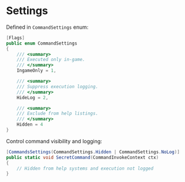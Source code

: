 # Settings

Defined in `CommandSettings` enum:
```cs
[Flags]
public enum CommandSettings
{
    /// <summary>
    /// Executed only in-game.
    /// </summary>
    IngameOnly = 1,

    /// <summary>
    /// Suppress execution logging.
    /// </summary>
    HideLog = 2,

    /// <summary>
    /// Exclude from help listings.
    /// </summary>
    Hidden = 4
}
```

Control command visibility and logging:

```cs
[CommandsSettings(CommandSettings.Hidden | CommandSettings.NoLog)]
public static void SecretCommand(CommandInvokeContext ctx)
{
    // Hidden from help systems and execution not logged
}
```